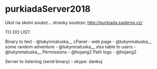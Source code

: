 # purkiadaServer2018
Ukol na skolni soutez...
stranky souteze:
http://purkiada.sspbrno.cz/


TO-DO LIST:

Binary to text                    - @lukynmatuska__
cPanel - web page                 - @lukynmatuska__
some random adventure             - @lukynmatuska__
xlsx table to users               - @lukynmatuska__
Permissions                       - @hojang2
Path logs                         - @hojang2

Server to listening (send binary) - skype: dankuj



